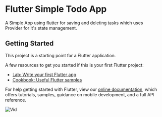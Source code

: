 # Flutter Simple Todo App

A Simple App using flutter for saving and deleting tasks which uses Provider for it's state management.

## Getting Started

This project is a starting point for a Flutter application.

A few resources to get you started if this is your first Flutter project:

- [Lab: Write your first Flutter app](https://flutter.dev/docs/get-started/codelab)
- [Cookbook: Useful Flutter samples](https://flutter.dev/docs/cookbook)

For help getting started with Flutter, view our
[online documentation](https://flutter.dev/docs), which offers tutorials,
samples, guidance on mobile development, and a full API reference.


![Vid](https://user-images.githubusercontent.com/62956793/151616391-e3e3e6eb-3b77-435f-b3d7-a8aacb959bfd.gif)
